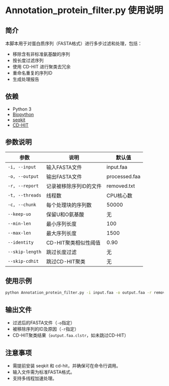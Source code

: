 # Annotation_protein_filter.py 使用说明

## 简介

本脚本用于对蛋白质序列（FASTA格式）进行多步过滤和处理，包括：
- 移除含有非标准氨基酸的序列
- 按长度过滤序列
- 使用 CD-HIT 进行聚类去冗余
- 重命名重复的序列ID
- 生成处理报告

## 依赖

- Python 3
- [Biopython](https://biopython.org/)
- [seqkit](https://bioinf.shenwei.me/seqkit/)
- [CD-HIT](http://weizhongli-lab.org/cd-hit/)

## 参数说明

| 参数 | 说明 | 默认值 |
|------|------|--------|
| `-i, --input` | 输入FASTA文件 | input.faa |
| `-o, --output` | 输出FASTA文件 | processed.faa |
| `-r, --report` | 记录被移除序列ID的文件 | removed.txt |
| `-t, --threads` | 线程数 | CPU核心数 |
| `-c, --chunk` | 每个处理块的序列数 | 50000 |
| `--keep-uo` | 保留U和O氨基酸 | 无 |
| `--min-len` | 最小序列长度 | 100 |
| `--max-len` | 最大序列长度 | 1500 |
| `--identity` | CD-HIT聚类相似性阈值 | 0.90 |
| `--skip-length` | 跳过长度过滤 | 无 |
| `--skip-cdhit` | 跳过CD-HIT聚类 | 无 |

## 使用示例

```bash
python Annotation_protein_filter.py -i input.faa -o output.faa -r removed.txt --min-len 120 --max-len 2000 --identity 0.95 --threads 8
```

## 输出文件

- 过滤后的FASTA文件（`-o`指定）
- 被移除序列的ID及原因（`-r`指定）
- CD-HIT聚类结果（`output.faa.clstr`，如未跳过CD-HIT）

## 注意事项

- 需提前安装 seqkit 和 cd-hit，并确保可在命令行调用。
- 输入文件需为标准FASTA格式。
- 支持多线程加速处理。

